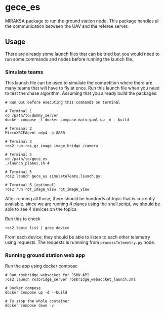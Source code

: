 # gece_es

MIRAKSA package to run the ground station node. This package handles all the communication between the UAV and the referee server. 


## Usage
There are already some launch files that can be tried but you would need to run some commands and nodes before running the launch file.

### Simulate teams
This launch file can be used to simulate the competition where there are many teams that will have to fly at once. 
Run this launch file when you need to test the chase algorithm. Assuming that you already build the packages:

```shell
# Run QGC before executing this commands on terminal

# Terminal 1
cd /path/to/dummy_server
docker compose -f docker-compose.main.yaml up -d --build

# Terminal 2
MicroXRCEAgent udp4 -p 8888

# Terminal 3
ros2 run ros_gz_image image_bridge /camera

# Terminal 4 
cd /path/to/gece_es
./launch_planes.sh 4

# Terminal 5
ros2 launch gece_es simulateTeams.launch.py

# Terminal 5 (optional)
ros2 run rqt_image_view rqt_image_view
```

After running all those, there should be hundreds of topic that is currently available. since we are running 4 planes using the shell script, we should be able to see 4 devices on the topics.

Run this to check
```shell
ros2 topic list | grep device
```
From each device, they should be able to listen to each other telemetry using requests. The requests is runnning from `processTelemetry.py` node.

### Running ground station web app

Run the app using docker compose
```shell
# Run rosbridge websocket for JSON API
ros2 launch rosbridge_server rosbridge_websocket_launch.xml

# Docker compose 
docker compose up -d --build

# To stop the whole container
docker compose down -v

```